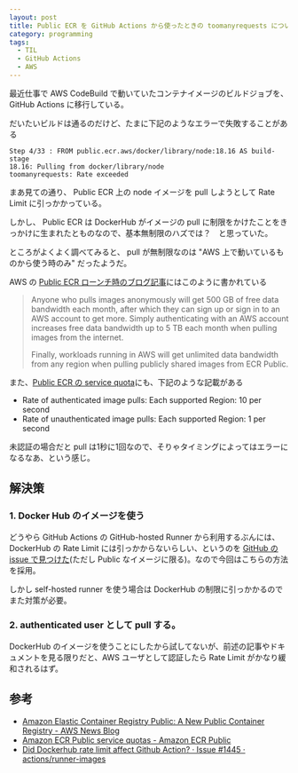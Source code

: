 ```yaml
---
layout: post
title: Public ECR を GitHub Actions から使ったときの toomanyrequests について
category: programming
tags:
  - TIL
  - GitHub Actions
  - AWS
---
```


最近仕事で AWS CodeBuild で動いていたコンテナイメージのビルドジョブを、GitHub Actions に移行している。

だいたいビルドは通るのだけど、たまに下記のようなエラーで失敗することがある

```shell
Step 4/33 : FROM public.ecr.aws/docker/library/node:18.16 AS build-stage
18.16: Pulling from docker/library/node
toomanyrequests: Rate exceeded
```

まあ見ての通り、 Public ECR 上の node イメージを pull しようとして Rate Limit に引っかかっている。

しかし、 Public ECR は DockerHub がイメージの pull に制限をかけたことをきっかけに生まれたとものなので、基本無制限のハズでは？　と思っていた。

ところがよくよく調べてみると、 pull が無制限なのは "AWS 上で動いているものから使う時のみ" だったようだ。


AWS の [Public ECR ローンチ時のブログ記事](https://aws.amazon.com/blogs/aws/amazon-ecr-public-a-new-public-container-registry/)にはこのように書かれている

> Anyone who pulls images anonymously will get 500 GB of free data bandwidth each month, after which they can sign up or sign in to an AWS account to get more. Simply authenticating with an AWS account increases free data bandwidth up to 5 TB each month when pulling images from the internet.
>
> Finally, workloads running in AWS will get unlimited data bandwidth from any region when pulling publicly shared images from ECR Public.


また、[Public ECR の service quota](https://docs.aws.amazon.com/AmazonECR/latest/public/public-service-quotas.html)にも、下記のような記載がある

- Rate of authenticated image pulls: Each supported Region: 10 per second
- Rate of unauthenticated image pulls: Each supported Region: 1 per second

未認証の場合だと pull は1秒に1回なので、そりゃタイミングによってはエラーになるなあ、という感じ。

## 解決策

### 1. Docker Hub のイメージを使う

どうやら GitHub Actions の GitHub-hosted Runner から利用するぶんには、DockerHub の Rate Limit には引っかからないらしい、というのを [GitHub の issue で見つけた](https://github.com/actions/runner-images/issues/1445#issuecomment-713861495)(ただし Public なイメージに限る)。なので今回はこちらの方法を採用。

しかし self-hosted runner を使う場合は DockerHub の制限に引っかかるのでまた対策が必要。

### 2. authenticated user として pull する。

DockerHub のイメージを使うことにしたから試してないが、前述の記事やドキュメントを見る限りだと、AWS ユーザとして認証したら Rate Limit がかなり緩和されるはず。

## 参考

- [Amazon Elastic Container Registry Public: A New Public Container Registry - AWS News Blog](https://aws.amazon.com/blogs/aws/amazon-ecr-public-a-new-public-container-registry/)
- [Amazon ECR Public service quotas - Amazon ECR Public](https://docs.aws.amazon.com/AmazonECR/latest/public/public-service-quotas.html)
- [Did Dockerhub rate limit affect Github Action? · Issue #1445 · actions/runner-images](https://github.com/actions/runner-images/issues/1445#issuecomment-713861495)
